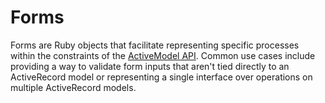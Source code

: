 # Forms

Forms are Ruby objects that facilitate representing specific processes within the constraints of the [ActiveModel API](https://api.rubyonrails.org/classes/ActiveModel/Model.html). Common use cases include providing a way to validate form inputs that aren't tied directly to an ActiveRecord model or representing a single interface over operations on multiple ActiveRecord models.